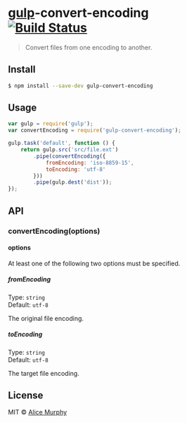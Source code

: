 # [gulp](http://gulpjs.com)-convert-encoding [![Build Status](https://travis-ci.org/alicemurphy/gulp-convert-encoding.svg?branch=master)](https://travis-ci.org/alicemurphy/gulp-convert-encoding)

> Convert files from one encoding to another.


## Install

```sh
$ npm install --save-dev gulp-convert-encoding
```


## Usage

```js
var gulp = require('gulp');
var convertEncoding = require('gulp-convert-encoding');

gulp.task('default', function () {
	return gulp.src('src/file.ext')
		.pipe(convertEncoding({
			fromEncoding: 'iso-8859-15',
			toEncoding: 'utf-8'
		}))
		.pipe(gulp.dest('dist'));
});
```


## API

### convertEncoding(options)

#### options

At least one of the following two options must be specified.

##### fromEncoding

Type: `string`  
Default: `utf-8`

The original file encoding.

##### toEncoding

Type: `string`  
Default: `utf-8`

The target file encoding.

## License

MIT © [Alice Murphy](https://github.com/alicemurphy)
